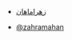 + [زهراماهان](https://github.com/zahramahan/zahramahan.github.io/blob/master/index.md)
 - [@zahramahan](https://github.com/zahramahan)
